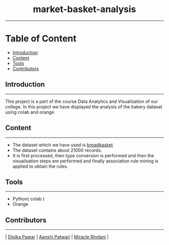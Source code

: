 

<h1 align = "center">
    market-basket-analysis
</h1>

---
<h1>Table of Content</h1>

- [Introduction](#introduction)
- [Content](#Content)
- [Tools](#Tools)
- [Contributors](#contributors)

## Introduction
---

This project is a part of the course Data Analytics and Visualisation of our college.
In this project we have displayed the analysis of the bakery dataset using colab and orange

## Content

---

- The dataset which we have used is [breadbasket](https://www.kaggle.com/sulmansarwar/transactions-from-a-bakery)
- The dataset contains about 21000 records.
- It is first processed, then type conversion is performed and then the visualisation steps are performed and finally association rule mining is applied to obtain the rules.

## Tools

---
- Python( colab )
- Orange

## Contributors

---

| [Dipika Pawar](https://github.com/DipikaPawar12)                                                                                                            | [Aanshi Patwari](https://github.com/aanshi18)                                                                                                            | [Miracle Rindani](https://github.com/mrindani)                                                                                                |

